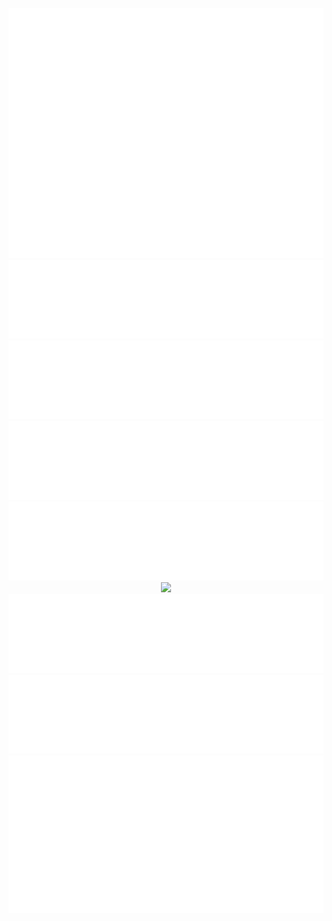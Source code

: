 <div align="center">
	<br>
	<a href="https://chelos.pw">
		<img src="https://raw.githubusercontent.com/chanios/chanios/main/header.svg" width="800" height="400" alt="Chanios" />
		<img src="https://raw.githubusercontent.com/chanios/chanios/main/work.svg"/>
		<img src="https://raw.githubusercontent.com/chanios/chanios/main/1.svg"/>
		<img src="https://raw.githubusercontent.com/chanios/chanios/main/2.svg"/>
		<img src="https://raw.githubusercontent.com/chanios/chanios/main/3.svg"/>
		<img src="https://count.getloli.com/get/@chanios?theme=rule34"/>
		<img src="https://raw.githubusercontent.com/chanios/chanios/main/4.svg"/>
		<img src="https://raw.githubusercontent.com/chanios/chanios/main/5.svg"/>
		<img src="https://raw.githubusercontent.com/chanios/chanios/main/6.svg"/>
	</a>
	<br>
</div>
